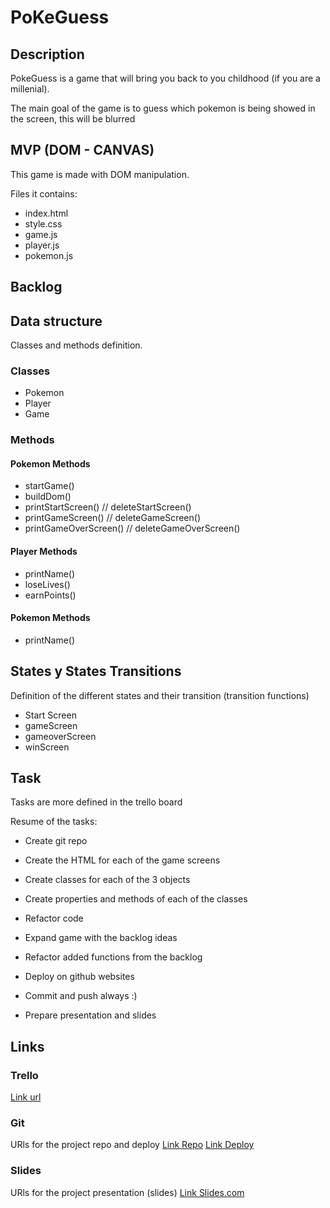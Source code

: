 # PoKeGuess

## Description
PokeGuess is a game that will bring you back to you childhood (if you are a millenial).
 
The main goal of the game is to guess which pokemon is being showed in the screen, this will be blurred


## MVP (DOM - CANVAS)
This game is made with DOM manipulation.

Files it contains:

- index.html
- style.css
- game.js
- player.js
- pokemon.js



## Backlog


## Data structure
Classes and methods definition.

### Classes
- Pokemon
- Player
- Game

### Methods
#### Pokemon Methods
- startGame()
- buildDom()
- printStartScreen() // deleteStartScreen()
- printGameScreen() // deleteGameScreen()
- printGameOverScreen() // deleteGameOverScreen()

#### Player Methods
- printName()
- loseLives()
- earnPoints()

#### Pokemon Methods
- printName()



## States y States Transitions
Definition of the different states and their transition (transition functions)

- Start Screen
- gameScreen
- gameoverScreen
- winScreen


## Task
Tasks are more defined in the trello board 

Resume of the tasks:

- Create git repo
- Create the HTML for each of the game screens
- Create classes for each of the 3  objects

- Create properties and methods of each of the classes
- Refactor code
- Expand game with the backlog ideas
- Refactor added functions from the backlog
- Deploy on github websites
- Commit and push always :)
- Prepare presentation and slides


## Links


### Trello
[Link url](https://trello.com/b/jmC5scGw/pokeguess)


### Git
URls for the project repo and deploy
[Link Repo](http://github.com)
[Link Deploy](http://github.com)


### Slides
URls for the project presentation (slides)
[Link Slides.com](http://slides.com)
